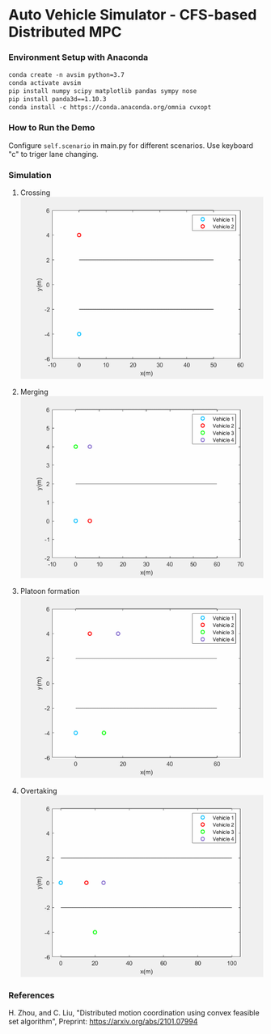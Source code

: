 Auto Vehicle Simulator - CFS-based Distributed MPC
===

### Environment Setup with Anaconda
```
conda create -n avsim python=3.7
conda activate avsim
pip install numpy scipy matplotlib pandas sympy nose
pip install panda3d==1.10.3
conda install -c https://conda.anaconda.org/omnia cvxopt
```

### How to Run the Demo
Configure `self.scenario` in main.py for different scenarios. Use keyboard "c" to triger lane changing.


### Simulation
1. Crossing
![image](https://github.com/intelligent-control-lab/Auto_Vehicle_Simulator/blob/Distributed-CFS/SimulationResults/Panda3dSim/Corssing.gif)


2. Merging
![image](https://github.com/intelligent-control-lab/Auto_Vehicle_Simulator/blob/Distributed-CFS/SimulationResults/Panda3dSim/Merging.gif)


3. Platoon formation
![image](https://github.com/intelligent-control-lab/Auto_Vehicle_Simulator/blob/Distributed-CFS/SimulationResults/Panda3dSim/Platoon.gif)


4. Overtaking
![image](https://github.com/intelligent-control-lab/Auto_Vehicle_Simulator/blob/Distributed-CFS/SimulationResults/Panda3dSim/Overtaking.gif)


### References
H. Zhou, and C. Liu,  "Distributed motion coordination using convex feasible set algorithm", Preprint: https://arxiv.org/abs/2101.07994
